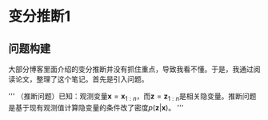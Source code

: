 # 变分推断1
## 问题构建
大部分博客里面介绍的变分推断并没有抓住重点，导致我看不懂。于是，我通过阅读论文，整理了这个笔记。首先是引入问题。

'''
（推断问题）已知：观测变量$\mathbf{x}=\mathbf{x}_{1:n}$，而$\mathbf{z}=\mathbf{z}_{1:n}$是相关隐变量。推断问题是基于现有观测值计算隐变量的条件改了密度$p(\mathbf{z}|\mathbf{x})$。
'''